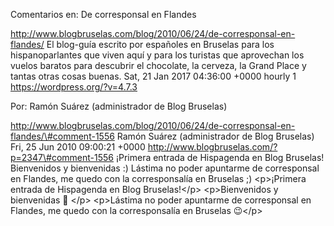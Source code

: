 Comentarios en: De corresponsal en Flandes

http://www.blogbruselas.com/blog/2010/06/24/de-corresponsal-en-flandes/
El blog-guía escrito por españoles en Bruselas para los hispanoparlantes
que viven aquí y para los turistas que aprovechan los vuelos baratos
para descubrir el chocolate, la cerveza, la Grand Place y tantas otras
cosas buenas. Sat, 21 Jan 2017 04:36:00 +0000 hourly 1
https://wordpress.org/?v=4.7.3

Por: Ramón Suárez (administrador de Blog Bruselas)

http://www.blogbruselas.com/blog/2010/06/24/de-corresponsal-en-flandes/\#comment-1556
Ramón Suárez (administrador de Blog Bruselas) Fri, 25 Jun 2010 09:00:21
+0000 http://www.blogbruselas.com/?p=2347\#comment-1556 ¡Primera entrada
de Hispagenda en Blog Bruselas! Bienvenidos y bienvenidas :) Lástima no
poder apuntarme de corresponsal en Flandes, me quedo con la
corresponsalía en Bruselas ;) \<p\>¡Primera entrada de Hispagenda en
Blog Bruselas!\</p\> \<p\>Bienvenidos y bienvenidas 🙂 \</p\>
\<p\>Lástima no poder apuntarme de corresponsal en Flandes, me quedo con
la corresponsalía en Bruselas 😉\</p\>
